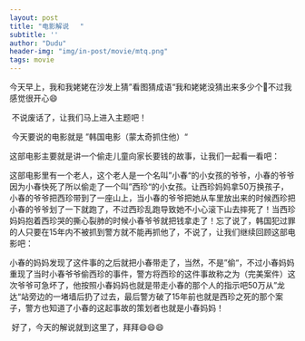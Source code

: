 ```yaml
---
layout: post
title: "电影解说　 "
subtitle: ''
author: "Dudu"
header-img: "img/in-post/movie/mtq.png"
tags: movie
---
```


今天早上，我和我姥姥在沙发上猜”看图猜成语“我和姥姥没猜出来多少个🥺不过我感觉很开心😄

​    不说废话了，让我们马上进入主题吧！

​         今天要说的电影就是 ”韩国电影（蒙太奇抓住他）“

这部电影主要就是讲一个偷走儿童向家长要钱的故事，让我们一起看一看吧：

这部电影里有一个老人，这个老人是一个名叫”小春“的小女孩的爷爷，小春的爷爷因为小春快死了所以偷走了一个叫”西珍“的小女孩。让西珍妈妈拿50万换孩子，小春的爷爷把西珍带到了一座山上，当小春的爷爷把她从车里放出来的时候西珍把小春的爷爷划了一下就跑了，不过西珍乱跑导致她不小心滚下山去摔死了！当西珍妈妈抱着西珍哭的撕心裂肺的时候小春爷爷就把钱拿走了！忘了说了，韩国犯过罪的人只要在15年内不被抓到警方就不能再抓他了，不说了，让我们继续回顾这部电影吧：

​     小春的妈妈发现了这件事的之后就把小春带走了，当然，不是”偷“，不过小春妈妈重现了当时小春爷爷偷西珍的事件，警方将西珍的这件事故称之为（完美案件）这次爷爷可急坏了，他按照小春妈妈也就是带走小春的那个人的指示吧50万从”龙达“站旁边的一堵墙后扔了过去，最后警方破了15年前也就是西珍之死的那个案子，警方也知道了小春的这起事故的策划者也就是小春妈妈！



​    好了，今天的解说就到这里了，拜拜😄😄😄